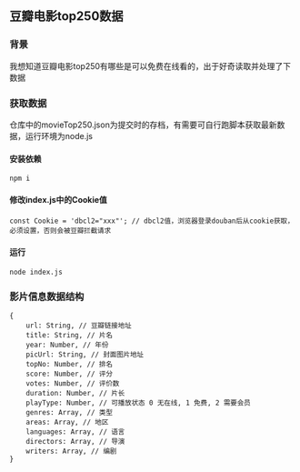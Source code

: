## 豆瓣电影top250数据

### 背景

我想知道豆瓣电影top250有哪些是可以免费在线看的，出于好奇读取并处理了下数据

### 获取数据
仓库中的movieTop250.json为提交时的存档，有需要可自行跑脚本获取最新数据，运行环境为node.js
#### 安装依赖
```
npm i
```
#### 修改index.js中的Cookie值
```
const Cookie = 'dbcl2="xxx"'; // dbcl2值，浏览器登录douban后从cookie获取，必须设置，否则会被豆瓣拦截请求
```
#### 运行
```
node index.js
```

### 影片信息数据结构

```
{
	url: String, // 豆瓣链接地址
	title: String, // 片名
	year: Number, // 年份
	picUrl: String, // 封面图片地址
	topNo: Number, // 排名
	score: Number, // 评分
	votes: Number, // 评价数
	duration: Number, // 片长
	playType: Number, // 可播放状态 0 无在线, 1 免费, 2 需要会员
	genres: Array, // 类型
	areas: Array, // 地区
	languages: Array, // 语言
	directors: Array, // 导演
	writers: Array, // 编剧
}
```

